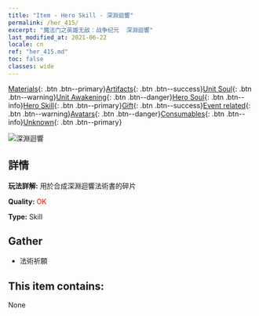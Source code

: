```yaml
---
title: "Item - Hero Skill - 深淵迴響"
permalink: /her_415/
excerpt: "魔法门之英雄无敌：战争纪元  深淵迴響"
last_modified_at: 2021-06-22
locale: cn
ref: "her_415.md"
toc: false
classes: wide
---
```

 [Materials](/ItemsCN/){: .btn .btn--primary}[Artifacts](/ItemsCN/Artifacts/){: .btn .btn--success}[Unit Soul](/ItemsCN/UnitSoul/){: .btn .btn--warning}[Unit Awakening](/ItemsCN/UnitAwakening/){: .btn .btn--danger}[Hero Soul](/ItemsCN/HeroSoul/){: .btn .btn--info}[Hero Skill](/ItemsCN/HeroSkill/){: .btn .btn--primary}[Gift](/ItemsCN/Gift/){: .btn .btn--success}[Event related](/ItemsCN/Events/){: .btn .btn--warning}[Avatars](/ItemsCN/Avatars/){: .btn .btn--danger}[Consumables](/ItemsCN/Consumables/){: .btn .btn--info}[Unknown](/ItemsCN/Unknown/){: .btn .btn--primary}

 ![深淵迴響](/images/t/ps_shenyuanhuixiang.png)

## 詳情
 **玩法詳解:** 用於合成深淵迴響法術書的碎片

 **Quality:** <span style="color: #FF0000">OK</span>

 **Type:** Skill

## Gather

*    法術祈願 

## This item contains:

  None


